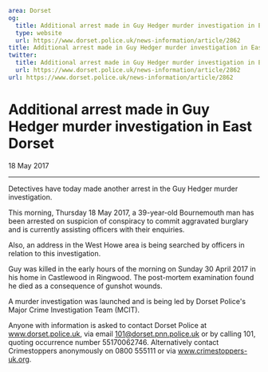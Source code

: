 ```yaml
area: Dorset
og:
  title: Additional arrest made in Guy Hedger murder investigation in East Dorset
  type: website
  url: https://www.dorset.police.uk/news-information/article/2862
title: Additional arrest made in Guy Hedger murder investigation in East Dorset |
twitter:
  title: Additional arrest made in Guy Hedger murder investigation in East Dorset
  url: https://www.dorset.police.uk/news-information/article/2862
url: https://www.dorset.police.uk/news-information/article/2862
```

# Additional arrest made in Guy Hedger murder investigation in East Dorset

18 May 2017

* * *

Detectives have today made another arrest in the Guy Hedger murder investigation.

This morning, Thursday 18 May 2017, a 39-year-old Bournemouth man has been arrested on suspicion of conspiracy to commit aggravated burglary and is currently assisting officers with their enquiries.

Also, an address in the West Howe area is being searched by officers in relation to this investigation.

Guy was killed in the early hours of the morning on Sunday 30 April 2017 in his home in Castlewood in Ringwood. The post-mortem examination found he died as a consequence of gunshot wounds.

A murder investigation was launched and is being led by Dorset Police's Major Crime Investigation Team (MCIT).

Anyone with information is asked to contact Dorset Police at www.dorset.police.uk, via email 101@dorset.pnn.police.uk or by calling 101, quoting occurrence number 55170062746. Alternatively contact Crimestoppers anonymously on 0800 555111 or via www.crimestoppers-uk.org.
